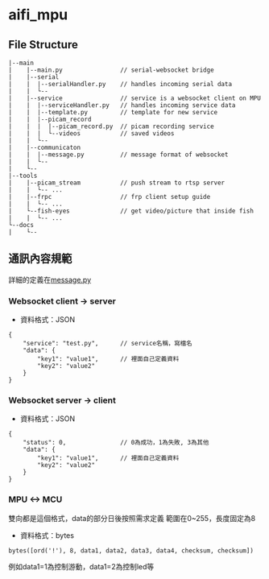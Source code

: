 # aifi_mpu
## File Structure
```
|--main
|    |--main.py                // serial-websocket bridge
|    |--serial                   
|    |  |--serialHandler.py    // handles incoming serial data 
|    |  └--
|    |--service                // service is a websocket client on MPU
|    |  |--serviceHandler.py   // handles incoming service data
|    |  |--template.py         // template for new service
|    |  |--picam_record        
|    |  |  |--picam_record.py  // picam recording service
|    |  |  └--videos           // saved videos
|    |  └--
|    |--communicaton
|    |  |--message.py          // message format of websocket
|    |  └--
|    └--
|--tools
|    |--picam_stream           // push stream to rtsp server
|    |  └-- ...
|    |--frpc                   // frp client setup guide
|    |  └-- ...
|    └--fish-eyes              // get video/picture that inside fish
|    |  └-- ...
└--docs
|    └--
```

## 通訊內容規範
詳細的定義在[message.py](main/communication/message.py)
### Websocket client -> server
- 資料格式：JSON
```
{
    "service": "test.py",      // service名稱，寫檔名
    "data": {
        "key1": "value1",      // 裡面自己定義資料
        "key2": "value2"
    }
}
```

### Websocket server -> client
- 資料格式：JSON
```
{
    "status": 0,               // 0為成功，1為失敗, 3為其他
    "data": {
        "key1": "value1",      // 裡面自己定義資料
        "key2": "value2"
    }
}
```

### MPU <-> MCU
雙向都是這個格式，data的部分日後按照需求定義
範圍在0~255，長度固定為8
- 資料格式：bytes
```
bytes([ord('!'), 8, data1, data2, data3, data4, checksum, checksum])
```
例如data1=1為控制游動，data1=2為控制led等
